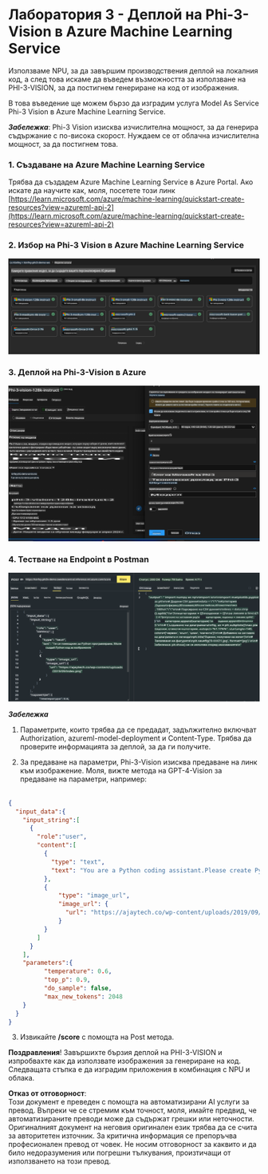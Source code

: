 # **Лаборатория 3 - Деплой на Phi-3-Vision в Azure Machine Learning Service**

Използваме NPU, за да завършим производствения деплой на локалния код, а след това искаме да въведем възможността за използване на PHI-3-VISION, за да постигнем генериране на код от изображения.

В това въведение ще можем бързо да изградим услуга Model As Service Phi-3 Vision в Azure Machine Learning Service.

***Забележка***: Phi-3 Vision изисква изчислителна мощност, за да генерира съдържание с по-висока скорост. Нуждаем се от облачна изчислителна мощност, за да постигнем това.


### **1. Създаване на Azure Machine Learning Service**

Трябва да създадем Azure Machine Learning Service в Azure Portal. Ако искате да научите как, моля, посетете този линк [https://learn.microsoft.com/azure/machine-learning/quickstart-create-resources?view=azureml-api-2](https://learn.microsoft.com/azure/machine-learning/quickstart-create-resources?view=azureml-api-2)


### **2. Избор на Phi-3 Vision в Azure Machine Learning Service**

![Каталог](../../../../../../../../../translated_images/vison_catalog.e04e9e5f2b6ff115fff30e793e54e617da07251c7b192e1a68e6b050917f45aa.bg.png)


### **3. Деплой на Phi-3-Vision в Azure**

![Деплой](../../../../../../../../../translated_images/vision_deploy.c0582d08b5d49675c643f3bedc04ae106957304f3cd4702406fa08bea80ba213.bg.png)


### **4. Тестване на Endpoint в Postman**

![Тест](../../../../../../../../../translated_images/vision_test.fb4ff33607077153c7b5dcf37648dc5a9cb550824aeba89963e6b270314fc554.bg.png)


***Забележка***

1. Параметрите, които трябва да се предадат, задължително включват Authorization, azureml-model-deployment и Content-Type. Трябва да проверите информацията за деплой, за да ги получите.

2. За предаване на параметри, Phi-3-Vision изисква предаване на линк към изображение. Моля, вижте метода на GPT-4-Vision за предаване на параметри, например:

```json

{
  "input_data":{
    "input_string":[
      {
        "role":"user",
        "content":[ 
          {
            "type": "text",
            "text": "You are a Python coding assistant.Please create Python code for image "
          },
          {
              "type": "image_url",
              "image_url": {
                "url": "https://ajaytech.co/wp-content/uploads/2019/09/index.png"
              }
          }
        ]
      }
    ],
    "parameters":{
          "temperature": 0.6,
          "top_p": 0.9,
          "do_sample": false,
          "max_new_tokens": 2048
    }
  }
}

```

3. Извикайте **/score** с помощта на Post метода.

**Поздравления**! Завършихте бързия деплой на PHI-3-VISION и изпробвахте как да използвате изображения за генериране на код. Следващата стъпка е да изградим приложения в комбинация с NPU и облака.

**Отказ от отговорност**:  
Този документ е преведен с помощта на автоматизирани AI услуги за превод. Въпреки че се стремим към точност, моля, имайте предвид, че автоматизираните преводи може да съдържат грешки или неточности. Оригиналният документ на неговия оригинален език трябва да се счита за авторитетен източник. За критична информация се препоръчва професионален превод от човек. Не носим отговорност за каквито и да било недоразумения или погрешни тълкувания, произтичащи от използването на този превод.